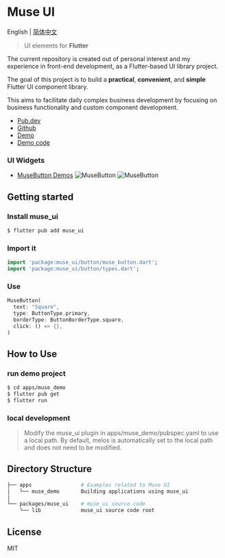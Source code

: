 # Muse UI

English | [简体中文](./README.zh-CN.md)

> UI elements for **Flutter**

The current repository is created out of personal interest and my experience in front-end development, as a Flutter-based UI library project.

The goal of this project is to build a **practical**, **convenient**, and **simple** Flutter UI component library.

This aims to facilitate daily complex business development by focusing on business functionality and custom component development.

- [Pub.dev](https://pub.dev/packages/muse_ui)
- [Github](https://github.com/musetools/muse_ui)
- [Demo](https://musetools.github.io/muse_ui/)
- [Demo code](https://github.com/musetools/muse_ui/tree/master/apps/muse_demo)

### UI Widgets

- [MuseButton Demos](https://github.com/musetools/muse_ui/tree/main/apps/muse_demo/lib/demo/button)
  ![MuseButton](http://oss.musetools.uk/pic/button1.png)
  ![MuseButton](http://oss.musetools.uk/pic/button2.png)

## Getting started

### Install muse_ui

```bash
$ flutter pub add muse_ui
```

### Import it

```dart
import 'package:muse_ui/button/muse_button.dart';
import 'package:muse_ui/button/types.dart';
```

### Use

```dart
MuseButton(
  text: "Square",
  type: ButtonType.primary,
  borderType: ButtonBorderType.square,
  click: () => {},
)
```

## How to Use

### run demo project

```bash
$ cd apps/muse_demo
$ flutter pub get
$ flutter run
```

### local development

> Modify the muse_ui plugin in apps/muse_demo/pubspec.yaml to use a local path.
> By default, melos is automatically set to the local path and does not need to be modified.

## Directory Structure

```bash
├── apps                # Examples related to Muse UI
│   └── muse_demo       Building applications using muse_ui
│
└── packages/muse_ui    # muse_ui source code
    └── lib             muse_ui source code root
```

## License

MIT
